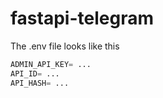 # fastapi-telegram

The .env file looks like this

```python
ADMIN_API_KEY= ...
API_ID= ...
API_HASH= ...
```
